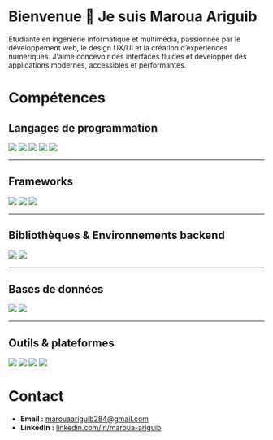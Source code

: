 # Bienvenue 👋 Je suis **Maroua Ariguib**

Étudiante en ingénierie informatique et multimédia, passionnée par le développement web, le design UX/UI et la création d’expériences numériques. J'aime concevoir des interfaces fluides et développer des applications modernes, accessibles et performantes.



# Compétences

## Langages de programmation  
<img src="https://img.shields.io/badge/Python-3776AB?style=flat&logo=python&logoColor=white" />  
<img src="https://img.shields.io/badge/JavaScript-F7DF1E?style=flat&logo=javascript&logoColor=black" />  
<img src="https://img.shields.io/badge/TypeScript-3178C6?style=flat&logo=typescript&logoColor=white" />  
<img src="https://img.shields.io/badge/Java-007396?style=flat&logo=java&logoColor=white" />  
<img src="https://img.shields.io/badge/PHP-777BB4?style=flat&logo=php&logoColor=white" />

---

## Frameworks  
<img src="https://img.shields.io/badge/Angular-DD0031?style=flat&logo=angular&logoColor=white" />  
<img src="https://img.shields.io/badge/Unity-000000?style=flat&logo=unity&logoColor=white" />  
<img src="https://img.shields.io/badge/Bootstrap-7952B3?style=flat&logo=bootstrap&logoColor=white" />

---

## Bibliothèques & Environnements backend  
<img src="https://img.shields.io/badge/Node.js-339933?style=flat&logo=node.js&logoColor=white" />  
<img src="https://img.shields.io/badge/Express.js-000000?style=flat&logo=express&logoColor=white" />

---

## Bases de données  
<img src="https://img.shields.io/badge/MongoDB-47A248?style=flat&logo=mongodb&logoColor=white" />  
<img src="https://img.shields.io/badge/MySQL-4479A1?style=flat&logo=mysql&logoColor=white" />

---

## Outils & plateformes  
<img src="https://img.shields.io/badge/Git-F05032?style=flat&logo=git&logoColor=white" />  
<img src="https://img.shields.io/badge/GitHub-181717?style=flat&logo=github&logoColor=white" />  
<img src="https://img.shields.io/badge/Figma-F24E1E?style=flat&logo=figma&logoColor=white" />  
<img src="https://img.shields.io/badge/Postman-FF6C37?style=flat&logo=postman&logoColor=white" />



# Contact

- **Email :** marouaariguib284@gmail.com  
- **LinkedIn :** [linkedin.com/in/maroua-ariguib](https://www.linkedin.com/in/maroua-ariguib)
